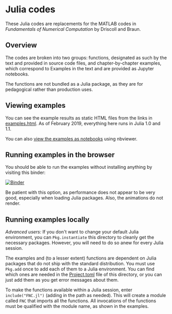 # Julia codes

These Julia codes are replacements for the MATLAB codes in _Fundamentals of Numerical Computation_ by Driscoll and Braun.

## Overview

The codes are broken into two groups: functions, designated as such by the text and provided in source code files, and chapter-by-chapter examples, which correspond to Examples in the text and are provided as Jupyter notebooks. 

The functions are not bundled as a Julia package, as they are for pedagogical rather than production uses. 

## Viewing examples

You can see the example results as static HTML files from the links in [examples.html](examples.html).  As of February 2019, everything here runs in Julia 1.0 and 1.1. 

You can also [view the examples as notebooks](https://nbviewer.jupyter.org/github/tobydriscoll/fnc-extras/tree/master/julia/) using nbviewer. 

## Running examples in the browser

You should be able to run the examples without installing anything by visiting this binder:

[![Binder](https://mybinder.org/badge_logo.svg)](https://mybinder.org/v2/gh/tobydriscoll/fnc-extras/master?filepath=julia%2F)

Be patient with this option, as performance does not appear to be very good, especially when loading Julia packages. Also, the animations do not render.  

## Running examples locally 

*Advanced users:* If you don't want to change your default Julia environment, you can `Pkg.instantiate` this directory to cleanly get the necessary packages. However, you will need to do so anew for every Julia session. 

The examples and (to a lesser extent) functions are dependent on Julia packages that do not ship with the standard distribution. You must use `Pkg.add` once to add each of them to a Julia environment. You can find which ones are needed in the [Project.toml](Project.toml) file of this directory, or you can just add them as you get error messages about them. 

To make the functions available within a Julia session, enter `include("FNC.jl")` (adding in the path as needed). This will create a module called `FNC` that imports all the functions. All invocations of the functions must be qualified with the module name, as shown in the examples. 

